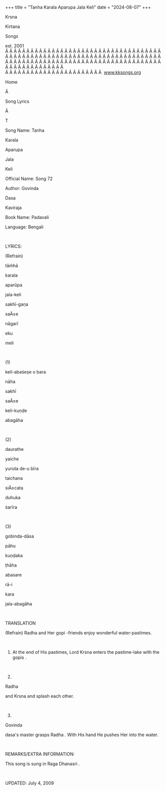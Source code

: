 +++ 
title = "Tanha Karala Aparupa Jala Keli"
date = "2024-08-07"
+++

Krsna
 
Kirtana
 
Songs

est. 2001
Â Â Â Â Â Â Â Â Â Â Â Â Â Â Â Â Â Â Â Â Â Â Â Â Â Â Â Â Â Â Â Â Â Â Â Â Â Â Â Â Â Â Â Â Â Â Â Â Â Â Â Â Â Â Â Â Â Â Â Â Â Â Â Â Â Â Â Â Â Â Â Â Â Â Â Â Â Â Â Â Â Â Â Â Â Â Â Â Â Â Â Â Â Â Â Â Â Â Â Â Â Â Â Â Â Â Â Â Â Â Â Â Â Â Â Â Â Â Â Â Â Â Â Â Â  
Â Â Â Â Â Â Â Â Â Â Â Â Â Â Â Â Â Â Â Â Â Â Â  
www.kksongs.org








Home


Ã 
 
Song Lyrics
 
Ã 
 
T


Song Name: 
Tanha
 
Karala
 
Aparupa
 
Jala
 
Keli


Official Name: Song 72


Author: 
Govinda
 
Dasa
 
Kaviraja


Book Name: 
Padavali


Language: 
Bengali


 


LYRICS:


(Refrain)


tāḿhā
 
karala
 
aparūpa


jala-keli


sakhī-gaṇa
 
saÃ±e
 
nāgarī


eku
 
meli


 


(1)


keli-abaśeṣe
 o 
bara
 
nāha


sakhī
 
saÃ±e
 
keli-kuṇḍe
 
abagāha


 


(2)


daurathe
 
yaiche
 
yuruta
 de-u 
bīra


taichana
 
siÃ±cata
 
duhuka
 
śarīra


 


(3)


gobinda-dāsa


pāhu
 
kuṇḍaka


ṭhāha


abasare
 
rā-i
 
kara
 
jala-abagāha


 


TRANSLATION


(Refrain) 
Radha
 and Her 
gopi
-friends enjoy
wonderful water-pastimes.


 


1) At the end of His pastimes,
Lord Krsna enters the pastime-lake with the 
gopis
.


 


2) 
Radha

and Krsna and splash each other.


 


3) 
Govinda


dasa's
 master grasps 
Radha
.
With His hand He pushes 
Her
 into the water.


 


REMARKS/EXTRA INFORMATION:


This
song is sung in Raga 
Dhanasri
.


 


UPDATED:
 July 4, 2009
